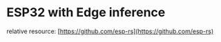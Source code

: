 # ESP32 with Edge inference

relative resource: [https://github.com/esp-rs](https://github.com/esp-rs)

